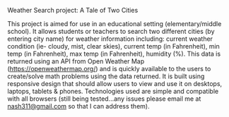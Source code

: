 
Weather Search project: A Tale of Two Cities

This project is aimed for use in an educational setting (elementary/middle school). It allows students or teachers to search two different cities (by entering city name) for weather information including: current weather condition (ie- cloudy, mist, clear skies), current temp (in Fahrenheit), min temp (in Fahrenheit),  max temp (in Fahrenheit), humidity (%). This data is returned using an API from Open Weather Map (https://openweathermap.org/) and is quickly available to the users to create/solve math problems using the data returned. It is built using responsive design that should allow users to view and use it on desktops, laptops, tablets & phones. Technologies used are simple and compatible with all browsers (still being tested...any issues please email me at nash311@gmail.com so that I can address them).
 

